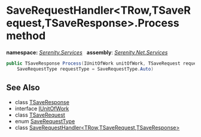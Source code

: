 # SaveRequestHandler&lt;TRow,TSaveRequest,TSaveResponse&gt;.Process method
**namespace:** *[Serenity.Services](../../README.md#serenity.services-namespace)*   **assembly**: *[Serenity.Net.Services](../../README.md)*

```csharp
public TSaveResponse Process(IUnitOfWork unitOfWork, TSaveRequest request, 
    SaveRequestType requestType = SaveRequestType.Auto)
```

## See Also

* class [TSaveResponse](../Serenity.Net.Services/../SaveRequestHandler-3.TSaveResponse.md)
* interface [IUnitOfWork](../Serenity.Net.Data/../../Serenity.Data/IUnitOfWork.md)
* class [TSaveRequest](../Serenity.Net.Services/../SaveRequestHandler-3.TSaveRequest.md)
* enum [SaveRequestType](../SaveRequestType.md)
* class [SaveRequestHandler&lt;TRow,TSaveRequest,TSaveResponse&gt;](../SaveRequestHandler-3.md)
